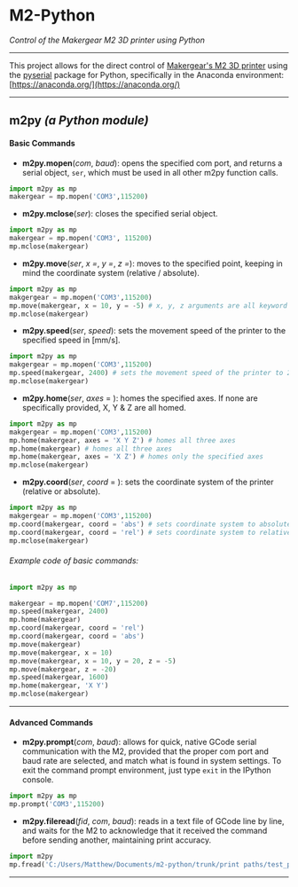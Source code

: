 # M2-Python
*Control of the Makergear M2 3D printer using Python*

---

This project allows for the direct control of [Makergear's M2 3D printer](https://www.makergear.com/products/m2) using the [pyserial](https://pythonhosted.org/pyserial/) package for Python, specifically in the Anaconda environment: [https://anaconda.org/](https://anaconda.org/)

---
**m2py** *(a Python module)*
---
#### Basic Commands 
* **m2py.mopen**(*com*, *baud*): opens the specified com port, and returns a serial object, `ser`, which must be used in all other m2py function calls.
```python
import m2py as mp
makergear = mp.mopen('COM3',115200)
```
* **m2py.mclose**(*ser*): closes the specified serial object.

```python
import m2py as mp
makergear = mp.mopen('COM3', 115200)
mp.mclose(makergear)
```
* **m2py.move**(*ser*, *x =*, *y =*, *z =*): moves to the specified point, keeping in mind the coordinate system (relative / absolute).

```python
import m2py as mp
makgergear = mp.mopen('COM3',115200)
mp.move(makergear, x = 10, y = -5) # x, y, z arguments are all keyword arguments, and default to 0 when not called
mp.mclose(makergear)
```
* **m2py.speed**(*ser*, *speed*): sets the movement speed of the printer to the specified speed in [mm/s].

```python
import m2py as mp
makgergear = mp.mopen('COM3',115200)
mp.speed(makergear, 2400) # sets the movement speed of the printer to 2400 mm/s
mp.mclose(makergear)
```
* **m2py.home**(*ser*, *axes* = ): homes the specified axes. If none are specifically provided, X, Y & Z are all homed.

```python
import m2py as mp
makgergear = mp.mopen('COM3',115200)
mp.home(makergear, axes = 'X Y Z') # homes all three axes
mp.home(makergear) # homes all three axes
mp.home(makergear, axes = 'X Z') # homes only the specified axes
mp.mclose(makergear)
```
* **m2py.coord**(*ser*, *coord* = ): sets the coordinate system of the printer (relative or absolute).

```python
import m2py as mp
makgergear = mp.mopen('COM3',115200)
mp.coord(makergear, coord = 'abs') # sets coordinate system to absolute
mp.coord(makergear, coord = 'rel') # sets coordinate system to relative
mp.mclose(makergear)
```
###### Example code of basic commands:
```python
import m2py as mp

makergear = mp.mopen('COM7',115200)
mp.speed(makergear, 2400)
mp.home(makergear)
mp.coord(makergear, coord = 'rel')
mp.coord(makergear, coord = 'abs')
mp.move(makergear)
mp.move(makergear, x = 10)
mp.move(makergear, x = 10, y = 20, z = -5)
mp.move(makergear, z = -20)
mp.speed(makergear, 1600)
mp.home(makergear, 'X Y')
mp.mclose(makergear)
```
---
#### Advanced Commands 
* **m2py.prompt**(*com*, *baud*): allows for quick, native GCode serial communication with the M2, provided that the proper com port and baud rate are selected, and match what is found in system settings. To exit the command prompt environment, just type `exit` in the IPython console.
```python
import m2py as mp
mp.prompt('COM3',115200)
```
* **m2py.fileread**(*fid*, *com*, *baud*): reads in a text file of GCode line by line, and waits for the M2 to acknowledge that it received the command before sending another, maintaining print accuracy.
```python
import m2py
mp.fread('C:/Users/Matthew/Documents/m2-python/trunk/print paths/test_path.txt','COM3',115200)
```
---
